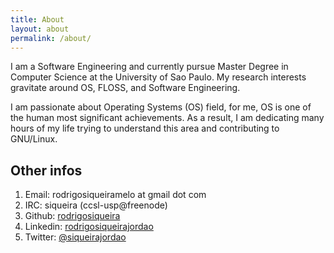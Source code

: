 ```yaml
---
title: About
layout: about
permalink: /about/
---
```


I am a Software Engineering and currently pursue Master Degree in Computer
Science at the University of Sao Paulo. My research interests gravitate around
OS, FLOSS, and Software Engineering.

I am passionate about Operating Systems (OS) field, for me, OS is one of the
human most significant achievements. As a result, I am dedicating many hours of
my life trying to understand this area and contributing to GNU/Linux.

## Other infos

1. Email: rodrigosiqueiramelo at gmail dot com
2. IRC: siqueira (ccsl-usp@freenode)
3. Github: [rodrigosiqueira](https://github.com/rodrigosiqueira)
4. Linkedin: [rodrigosiqueirajordao](https://www.linkedin.com/in/rodrigosiqueirajordao)
5. Twitter: [@siqueirajordao](https://twitter.com/siqueirajordao)
